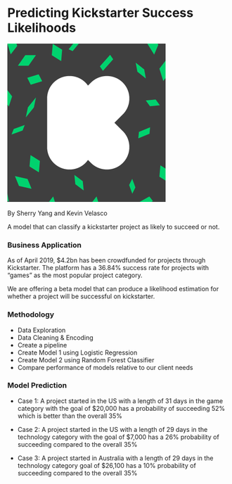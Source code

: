 # Predicting Kickstarter Success Likelihoods
![kickstarter image](kickstarter.png)

By Sherry Yang and  Kevin Velasco

A model that can classify a kickstarter project as likely to succeed or not. 

### Business Application 

As of April 2019, $4.2bn has been crowdfunded for projects through Kickstarter. The platform has a 36.84% success rate for projects with “games” as the most popular project category. 

We are offering a beta model that can produce a likelihood estimation for whether a project will be successful on kickstarter. 

### Methodology 

* Data Exploration 
* Data Cleaning & Encoding
* Create a pipeline
* Create Model 1 using Logistic Regression 
* Create Model 2 using Random Forest Classifier 
* Compare performance of models relative to our client needs

### Model Prediction

* Case 1: A project started in the US with a length of 31 days in the game category with the goal of $20,000 has a probability of succeeding 52% which is better than the overall 35% 

* Case 2: A project started in the US with a length of 29 days in the technology category  with the goal of $7,000 has a 26% probability of succeeding compared to the overall 35%

* Case 3: A project started in Australia with a length of 29 days in the technology category goal of $26,100 has a 10% probability of succeeding compared to the overall 35%

